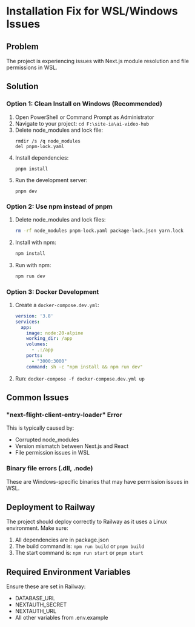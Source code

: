# Installation Fix for WSL/Windows Issues

## Problem
The project is experiencing issues with Next.js module resolution and file permissions in WSL.

## Solution

### Option 1: Clean Install on Windows (Recommended)
1. Open PowerShell or Command Prompt as Administrator
2. Navigate to your project: `cd F:\site-ia\ai-video-hub`
3. Delete node_modules and lock file:
   ```
   rmdir /s /q node_modules
   del pnpm-lock.yaml
   ```
4. Install dependencies:
   ```
   pnpm install
   ```
5. Run the development server:
   ```
   pnpm dev
   ```

### Option 2: Use npm instead of pnpm
1. Delete node_modules and lock files:
   ```bash
   rm -rf node_modules pnpm-lock.yaml package-lock.json yarn.lock
   ```
2. Install with npm:
   ```bash
   npm install
   ```
3. Run with npm:
   ```bash
   npm run dev
   ```

### Option 3: Docker Development
1. Create a `docker-compose.dev.yml`:
   ```yaml
   version: '3.8'
   services:
     app:
       image: node:20-alpine
       working_dir: /app
       volumes:
         - .:/app
       ports:
         - "3000:3000"
       command: sh -c "npm install && npm run dev"
   ```
2. Run: `docker-compose -f docker-compose.dev.yml up`

## Common Issues

### "next-flight-client-entry-loader" Error
This is typically caused by:
- Corrupted node_modules
- Version mismatch between Next.js and React
- File permission issues in WSL

### Binary file errors (.dll, .node)
These are Windows-specific binaries that may have permission issues in WSL.

## Deployment to Railway

The project should deploy correctly to Railway as it uses a Linux environment. Make sure:
1. All dependencies are in package.json
2. The build command is: `npm run build` or `pnpm build`
3. The start command is: `npm run start` or `pnpm start`

## Required Environment Variables
Ensure these are set in Railway:
- DATABASE_URL
- NEXTAUTH_SECRET
- NEXTAUTH_URL
- All other variables from .env.example